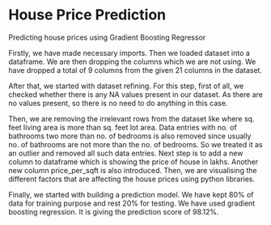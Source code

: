 # House Price Prediction
Predicting house prices using Gradient Boosting Regressor

Firstly, we have made necessary imports.
Then we loaded dataset into a dataframe.
We are then dropping the columns which we are not using. We have dropped a total of 9 columns from the given 21 columns in the dataset.

After that, we started with dataset refining. For this step, first of all, we checked whether there is any NA values present in our dataset. As there are no values present, so there is no need to do anything in this case.

Then, we are removing the irrelevant rows from the dataset like where sq. feet living area is more than sq. feet lot area. Data entries with no. of bathrooms two more than no. of bedrooms is also removed since usually no. of bathrooms are not more than the no. of bedrooms. So we treated it as an outlier and removed all such data entries.
Next step is to add a new column to dataframe which is showing the price of house in lakhs. Another new column price_per_sqft is also introduced.
Then, we are visualising the different factors that are affecting the house prices using python libraries. 

Finally, we started with building a prediction model. We have kept 80% of data for training purpose and rest 20% for testing.
We have used gradient boosting regression. It is giving the prediction score of 98.12%.
